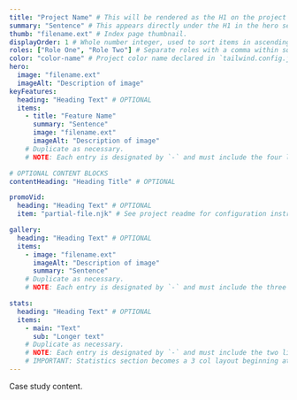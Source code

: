 ```yaml
---
title: "Project Name" # This will be rendered as the H1 on the project page.
summary: "Sentence" # This appears directly under the H1 in the hero section.
thumb: "filename.ext" # Index page thumbnail.
displayOrder: 1 # Whole number integer, used to sort items in ascending order on the index page.
roles: ["Role One", "Role Two"] # Separate roles with a comma within square brackets.
color: "color-name" # Project color name declared in `tailwind.config.js`. See project readme for configuration instructions.
hero:
  image: "filename.ext"
  imageAlt: "Description of image"
keyFeatures:
  heading: "Heading Text" # OPTIONAL
  items:
    - title: "Feature Name"
      summary: "Sentence"
      image: "filename.ext"
      imageAlt: "Description of image"
    # Duplicate as necessary.
    # NOTE: Each entry is designated by `-` and must include the four listed keys.

# OPTIONAL CONTENT BLOCKS
contentHeading: "Heading Title" # OPTIONAL

promoVid:
  heading: "Heading Text" # OPTIONAL
  item: "partial-file.njk" # See project readme for configuration instructions.

gallery:
  heading: "Heading Text" # OPTIONAL
  items:
    - image: "filename.ext"
      imageAlt: "Description of image"
      summary: "Sentence"
    # Duplicate as necessary.
    # NOTE: Each entry is designated by `-` and must include the three listed keys.

stats:
  heading: "Heading Text" # OPTIONAL
  items:
    - main: "Text"
      sub: "Longer text"
    # Duplicate as necessary.
    # NOTE: Each entry is designated by `-` and must include the two listed keys.
    # IMPORTANT: Statistics section becomes a 3 col layout beginning at tablet size.
---
```


Case study content.
